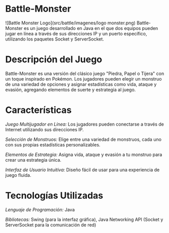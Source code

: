 # Battle-Monster
![Battle Monster Logo](src/battle/imagenes/logo monster.png)
Battle-Monster es un juego desarrollado en Java en el que dos equipos pueden jugar en línea a través de sus direcciones IP y un puerto específico, utilizando los paquetes Socket y ServerSocket.

# Descripción del Juego
Battle-Monster es una versión del clásico juego "Piedra, Papel o Tijera" con un toque inspirado en Pokémon. Los jugadores pueden elegir un monstruo de una variedad de opciones y asignar estadísticas como vida, ataque y evasión, agregando elementos de suerte y estrategia al juego.

# Características

*Juego Multijugador en Línea:* Los jugadores pueden conectarse a través de Internet utilizando sus direcciones IP.

*Selección de Monstruos:* Elige entre una variedad de monstruos, cada uno con sus propias estadísticas personalizables.

*Elementos de Estrategia:* Asigna vida, ataque y evasión a tu monstruo para crear una estrategia única.

*Interfaz de Usuario Intuitiva:* Diseño fácil de usar para una experiencia de juego fluida.

# Tecnologías Utilizadas
*Lenguaje de Programación:* Java

*Bibliotecas:* Swing (para la interfaz gráfica), Java Networking API (Socket y ServerSocket para la comunicación de red)
